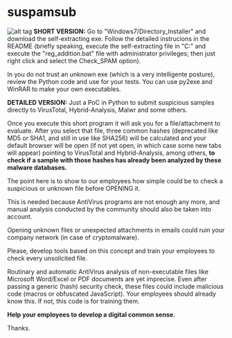 # suspamsub

![alt tag](Check_Emails_Attachments_EXAMPLE.gif)
<b>SHORT VERSION:</b>
Go to "Windows7/Directory_Installer" and download the self-extracting exe. Follow the detailed instrucions in the README (briefly speaking, execute the self-extracting file in "C:\" and execute the "reg_addition.bat" file with administrator privileges; then just right click and select the Check_SPAM option).

In you do not trust an unknown exe (which is a very intelligente posture), review the Python code and use for your tests.
You can use py2exe and WinRAR to make your own executables.


<b>DETAILED VERSION:</b>
Just a PoC in Python to submit suspicious samples directly to VirusTotal, Hybrid-Analysis, Malwr and some others.

Once you execute this short program it will ask you for a file/attachment to evaluate. After you select that file, three common hashes (deprecated like MD5 or SHA1, and still in use like SHA256) will be calculated and your default browser will be open (if not yet open, in which case some new tabs will appear) pointing to VirusTotal and Hybrid-Analysis, among others, <b>to check if a sample with those hashes has already been analyzed by these malware databases.</b>

The point here is to show to our employees how simple could be to check a suspicious or unknown file before OPENING it.

This is needed because AntiVirus programs are not enough any more, and manual analysis conducted by the community should also be taken into account.

Opening unknown files or unexpected attachments in emails could ruin your company network (in case of cryptomalware).

Please, develop tools based on this concept and train your employees to check every unsolicited file. 

Routinary and automatic AntiVirus analysis of non-executable files like Microsoft Word/Excel or PDF documents are yet imprecise. Even after passing a generic (hash) security check, these files could include malicious code (macros or obfuscated JavaScript). Your employees should already know this. If not, this code is for training them.

<b>Help your employees to develop a digital common sense.</b>

Thanks.
